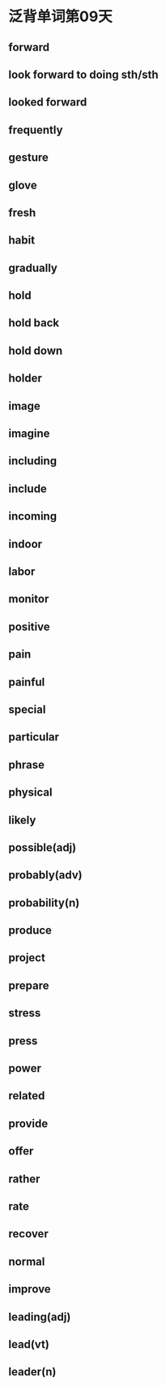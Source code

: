 # 泛背单词第09天

## forward

## look forward to doing sth/sth

## looked forward

## frequently

## gesture

## glove

## fresh

## habit

## gradually

## hold

## hold back

## hold down

## holder

## image

## imagine

## including

## include

## incoming

## indoor

## labor

## monitor

## positive

## pain

## painful

## special

## particular

## phrase

## physical

## likely

## possible(adj)

## probably(adv)

## probability(n)

## produce

## project

## prepare

## stress

## press

## power

## related

## provide

## offer

## rather

## rate

## recover

## normal

## improve

## leading(adj)

## lead(vt)

## leader(n)





